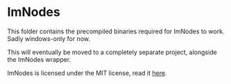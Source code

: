 # ImNodes

This folder contains the precompiled binaries required for ImNodes to work. Sadly windows-only for now.

This will eventually be moved to a completely separate project, alongside the ImNodes wrapper.

ImNodes is licensed under the MIT license, read it [here](https://github.com/Nelarius/imnodes/blob/master/LICENSE.md).